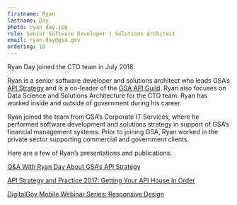 ```yaml
---
firstname: Ryan
lastname: Day
photo: ryan_day.jpg 
role: Senior Software Developer | Solutions Architect
email: ryan.day@gsa.gov
ordering: 10
---
```

Ryan Day joined the CTO team in July 2018.

Ryan is a senior software developer and solutions architect who leads GSA’s [API Strategy](https://tech.gsa.gov/guides/API_strategy/) and is a co-leader of the [GSA API Guild](https://tech.gsa.gov/api_guild/). Ryan also focuses on Data Science and Solutions Architecture for the CTO team. Ryan has worked inside and outside of government during his career.

Ryan joined the team from GSA’s Corporate IT Services, where he performed software development and solutions strategy in support of GSA’s financial management systems. Prior to joining GSA, Ryan worked in the private sector supporting commercial and government clients.

Here are a few of Ryan’s presentations and publications:

[Q&A With Ryan Day About GSA’s API Strategy](https://digital.gov/2019/03/27/qa-with-ryan-day-about-gsas-api-strategy/)

[API Strategy and Practice 2017: Getting Your API House In Order](https://www.slideshare.net/slideshow/embed_code/key/EDOqaTzbLoV5JS)

[DigitalGov Mobile Webinar Series: Responsive Design](https://www.youtube.com/watch?v=r1jgCa5OT-k)
